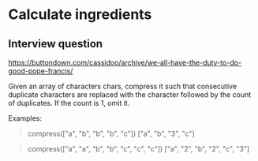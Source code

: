 # Calculate ingredients

## Interview question

https://buttondown.com/cassidoo/archive/we-all-have-the-duty-to-do-good-pope-francis/

Given an array of characters chars, compress it such that consecutive duplicate characters are replaced with the character followed by the count of duplicates. If the count is 1, omit it.

Examples:

> compress(["a", "b", "b", "b", "c"])
> ["a", "b", "3", "c"]

> compress(["a", "a", "b", "b", "c", "c", "c"])
> ["a", "2", "b", "2", "c", "3"]
